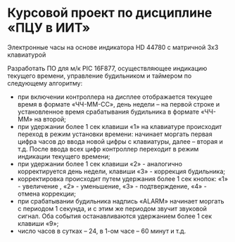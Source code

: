 # Курсовой проект по дисциплине «ПЦУ в ИИТ» 
Электронные часы на основе индикатора HD 44780 с матричной 3х3 клавиатурой

Разработать ПО для м/к PIC 16F877, осуществляющее индикацию текущего времени, управление будильником и таймером по следующему алгоритму:
- при включении контроллера на дисплее отображается текущее время в формате «ЧЧ-ММ-СС», день недели – на первой строке и установленное время срабатывания будильника в формате «ЧЧ-ММ» на второй;
- при удержании более 1 сек клавиши «1» на клавиатуре происходит переход в режим установки времени: начинает моргать первая цифра часов до ввода новой цифры с клавиатуры, далее – вторая и т.д. После ввода всех цифр контроллер переходит в режим индикации текущего времени;
- при удержании более 1 сек клавиши «2» - аналогично корректируется день недели, клавиши «3» - коррекция будильника;
- корректировка происходит путем удержания более 1 сек кнопок: «1» - увеличение , «2» - уменьшение, «3» - подтверждение, «4» - отмена коррекции;
- при срабатывании будильника надпись «ALARM» начинает моргать с периодом 1 секунда, и с этим же периодом звучит звуковой сигнал. Оба события останавливаются удержанием более 1 сек клавиши «9»;
- число часов в сутках – 24, в 1-ом часе – 60 минут и т.д.
